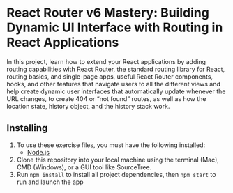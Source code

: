 # React Router v6 Mastery: Building Dynamic UI Interface with Routing in React Applications

In this project, learn how to extend your React applications by adding routing capabilities with React Router, the standard routing library for React, routing basics, and single-page apps, useful React Router components, hooks, and other features that navigate users to all the different views and help create dynamic user interfaces that automatically update whenever the URL changes, to create 404 or “not found” routes, as well as how the location state, history object, and the history stack work. 

## Installing
1. To use these exercise files, you must have the following installed:
	- [Node.js](https://nodejs.org/en/)
2. Clone this repository into your local machine using the terminal (Mac), CMD (Windows), or a GUI tool like SourceTree.
3. Run `npm install` to install all project dependencies, then `npm start` to run and launch the app       

